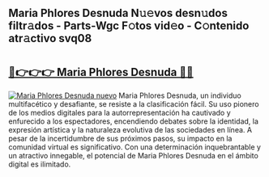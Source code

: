 ## Maria Phlores Desnuda N𝚞𝚎vos desn𝚞dos filtr𝚊dos - Parts-Wgc F𝚘tos vid𝚎o - C𝚘ntenido atr𝚊ctivo svq08

# <h2><a href="http://mb9c1n8.tromn.icu/?c=Maria+Phlores+Desnuda">🔗👉👉👉 Maria Phlores Desnuda 🔗🔗</a></h2>

[![Maria Phlores Desnuda nuevo](https://i.imgur.com/pEAQMta.gif)](http://mb9c1n8.tromn.icu/?c=Maria+Phlores+Desnuda)
Maria Phlores Desnuda, un individuo multifacético y desafiante, se resiste a la clasificación fácil. Su uso pionero de los medios digitales para la autorrepresentación ha cautivado y enfurecido a los espectadores, encendiendo debates sobre la identidad, la expresión artística y la naturaleza evolutiva de las sociedades en línea. A pesar de la incertidumbre de sus próximos pasos, su impacto en la comunidad virtual es significativo. Con una determinación inquebrantable y un atractivo innegable, el potencial de Maria Phlores Desnuda en el ámbito digital es ilimitado.

